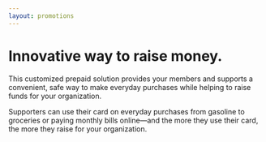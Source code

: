 ```yaml
---
layout: promotions
---
```


# Innovative way to raise money.

This customized prepaid solution provides your members and supports a
convenient, safe way to make everyday purchases while helping to raise funds
for your organization.

Supporters can use their card on everyday purchases from gasoline to
groceries or paying monthly bills online—and the more they use their
card, the more they raise for your organization.
